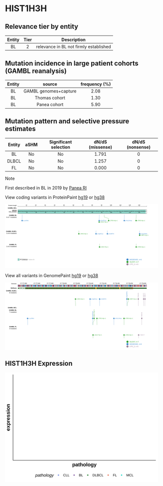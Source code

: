 # HIST1H3H

## Relevance tier by entity

|Entity|Tier|Description                           |
|:------:|:----:|--------------------------------------|
|BL    |2   |relevance in BL not firmly established|

## Mutation incidence in large patient cohorts (GAMBL reanalysis)

|Entity|source               |frequency (%)|
|:------:|:---------------------:|:-------------:|
|BL    |GAMBL genomes+capture|2.08         |
|BL    |Thomas cohort        |1.30         |
|BL    |Panea cohort         |5.90         |

## Mutation pattern and selective pressure estimates

|Entity|aSHM|Significant selection|dN/dS (missense)|dN/dS (nonsense)|
|:------:|:----:|:---------------------:|:----------------:|:----------------:|
|BL    |No  |No                   |1.791           |0               |
|DLBCL |No  |No                   |1.257           |0               |
|FL    |No  |No                   |0.000           |0               |


> [!NOTE]
> First described in BL in 2019 by [Panea RI](https://pubmed.ncbi.nlm.nih.gov/31558468)


View coding variants in ProteinPaint [hg19](https://morinlab.github.io/LLMPP/GAMBL/HIST1H3H_protein.html)  or [hg38](https://morinlab.github.io/LLMPP/GAMBL/HIST1H3H_protein_hg38.html)

![image](images/proteinpaint/HIST1H3H_NM_003536.svg)

View all variants in GenomePaint [hg19](https://morinlab.github.io/LLMPP/GAMBL/HIST1H3H.html)  or [hg38](https://morinlab.github.io/LLMPP/GAMBL/HIST1H3H_hg38.html)

![image](images/proteinpaint/HIST1H3H.svg)
## HIST1H3H Expression
![image](images/gene_expression/HIST1H3H_by_pathology.svg)
<!-- ORIGIN: paneaWholeGenomeLandscape2019 -->
